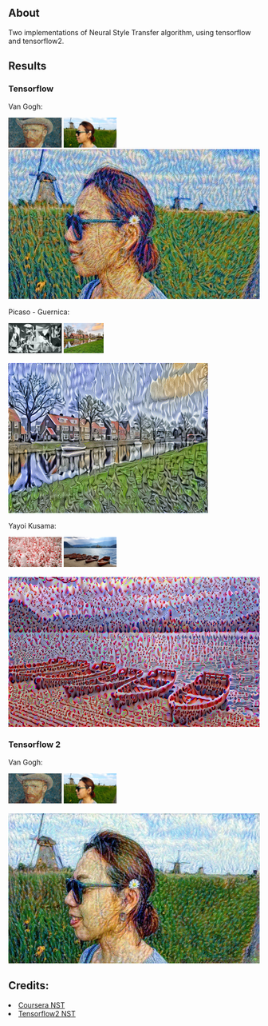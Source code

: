 ## About

Two implementations of Neural Style Transfer algorithm, using tensorflow and tensorflow2.

## Results

### Tensorflow

Van Gogh:

<div>
<img src="./tensorflow1/images/pattern_5.png" alt="alt text" width="auto" height="60">
<img src="./tensorflow1/images/content_1.jpg" alt="alt text" width="auto" height="60">
</div>
<img src="./tensorflow1/results/generated_image_1.jpg" alt="alt text" width="auto" height="300">

Picaso - Guernica:

<div>
<img src="./tensorflow1/images/pattern_1.jpg" alt="alt text" width="auto" height="60">
<img src="./tensorflow1/images/content_4.jpg" alt="alt text" width="auto" height="60">
</div>
<br>
<img src="./tensorflow1/results/generated_image_2.png" alt="alt text" width="auto" height="300">

Yayoi Kusama:

<div>
<img src="./tensorflow1/images/pattern_3.jpg" alt="alt text" width="auto" height="60">
<img src="./tensorflow1/images/content_3.jpg" alt="alt text" width="auto" height="60">
</div>
<br>
<img src="./tensorflow1/results/generated_image_3.png" alt="alt text" width="auto" height="300">

### Tensorflow 2

Van Gogh:

<div>
<img src="./tensorflow2/images/pattern_5.png" alt="alt text" width="auto" height="60">
<img src="./tensorflow2/images/content_1.jpg" alt="alt text" width="auto" height="60">
</div>
<br>
<img src="./tensorflow2/results/generated_image_1.jpg" alt="alt text" width="auto" height="300">


## Credits:

<li>
  <a href="https://www.coursera.org/learn/convolutional-neural-networks/notebook/lEthw/art-generation-with-neural-style-transfer">Coursera NST</a>
</li>
<li>
<a href="https://www.tensorflow.org/tutorials/generative/style_transfer">Tensorflow2 NST</a>
</li>